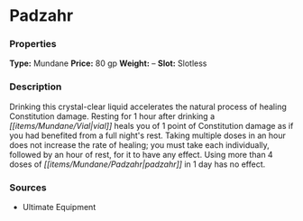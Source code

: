 ﻿---
Title: "Padzahr"
Type: "Mundane"
Price: "80 gp"
Weight: "–"
Slot: "Slotless"
Description: |
  "Drinking this crystal-clear liquid accelerates the natural process of healing Constitution damage. Resting for 1 hour after drinking a vial heals you of 1 point of Constitution damage as if you had benefited from a full night's rest. Taking multiple doses in an hour does not increase the rate of healing; you must take each individually, followed by an hour of rest, for it to have any effect. Using more than 4 doses of padzahr in 1 day has no effect."
Sources: "['Ultimate Equipment']"
---

# Padzahr

### Properties

**Type:** Mundane **Price:** 80 gp **Weight:** – **Slot:** Slotless

### Description

Drinking this crystal-clear liquid accelerates the natural process of healing Constitution damage. Resting for 1 hour after drinking a _[[items/Mundane/Vial|vial]]_ heals you of 1 point of Constitution damage as if you had benefited from a full night's rest. Taking multiple doses in an hour does not increase the rate of healing; you must take each individually, followed by an hour of rest, for it to have any effect. Using more than 4 doses of _[[items/Mundane/Padzahr|padzahr]]_ in 1 day has no effect.

### Sources

* Ultimate Equipment